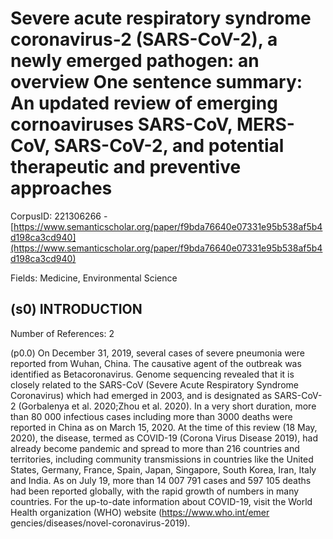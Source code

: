# Severe acute respiratory syndrome coronavirus-2 (SARS-CoV-2), a newly emerged pathogen: an overview One sentence summary: An updated review of emerging cornoaviruses SARS-CoV, MERS-CoV, SARS-CoV-2, and potential therapeutic and preventive approaches

CorpusID: 221306266 - [https://www.semanticscholar.org/paper/f9bda76640e07331e95b538af5b4d198ca3cd940](https://www.semanticscholar.org/paper/f9bda76640e07331e95b538af5b4d198ca3cd940)

Fields: Medicine, Environmental Science

## (s0) INTRODUCTION
Number of References: 2

(p0.0) On December 31, 2019, several cases of severe pneumonia were reported from Wuhan, China. The causative agent of the outbreak was identified as Betacoronavirus. Genome sequencing revealed that it is closely related to the SARS-CoV (Severe Acute Respiratory Syndrome Coronavirus) which had emerged in 2003, and is designated as SARS-CoV-2 (Gorbalenya et al. 2020;Zhou et al. 2020). In a very short duration, more than 80 000 infectious cases including more than 3000 deaths were reported in China as on March 15, 2020. At the time of this review (18 May, 2020), the disease, termed as COVID-19 (Corona Virus Disease 2019), had already become pandemic and spread to more than 216 countries and territories, including community transmissions in countries like the United States, Germany, France, Spain, Japan, Singapore, South Korea, Iran, Italy and India. As on July 19, more than 14 007 791 cases and 597 105 deaths had been reported globally, with the rapid growth of numbers in many countries. For the up-to-date information about COVID-19, visit the World Health organization (WHO) website (https://www.who.int/emer gencies/diseases/novel-coronavirus-2019).
